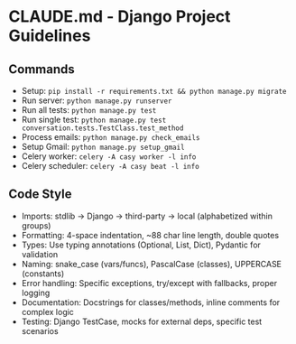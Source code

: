 # CLAUDE.md - Django Project Guidelines

## Commands
- Setup: `pip install -r requirements.txt && python manage.py migrate`
- Run server: `python manage.py runserver`
- Run all tests: `python manage.py test`
- Run single test: `python manage.py test conversation.tests.TestClass.test_method`
- Process emails: `python manage.py check_emails`
- Setup Gmail: `python manage.py setup_gmail`
- Celery worker: `celery -A casy worker -l info`
- Celery scheduler: `celery -A casy beat -l info`

## Code Style
- Imports: stdlib → Django → third-party → local (alphabetized within groups)
- Formatting: 4-space indentation, ~88 char line length, double quotes
- Types: Use typing annotations (Optional, List, Dict), Pydantic for validation
- Naming: snake_case (vars/funcs), PascalCase (classes), UPPERCASE (constants)
- Error handling: Specific exceptions, try/except with fallbacks, proper logging
- Documentation: Docstrings for classes/methods, inline comments for complex logic
- Testing: Django TestCase, mocks for external deps, specific test scenarios